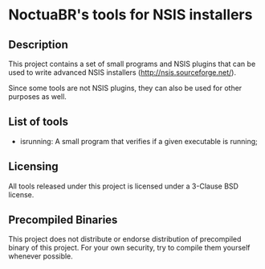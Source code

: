 # NoctuaBR's tools for NSIS installers 

## Description

This project contains a set of small programs and NSIS plugins that can be used
to write advanced NSIS installers (http://nsis.sourceforge.net/).

Since some tools are not NSIS plugins, they can also be used for other purposes
as well.

## List of tools

* isrunning: A small program that verifies if a given executable is running;

## Licensing

All tools released under this project is licensed under a 3-Clause BSD license.

## Precompiled Binaries

This project does not distribute or endorse distribution of precompiled binary
of this project. For your own security, try to compile them yourself whenever
possible.
